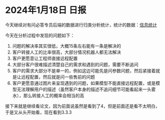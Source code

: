 # 2024年1月18日 日报

今天继续对有问必答专员后端的数据进行归类分析统计，统计的数据：[信息统计](https://ruijie.feishu.cn/wiki/EMnkwRMHuiF2Sjkag4Rc0saOnff?from=from_copylink)

今天在分析过程中发现的问题如下：

1. 问题的解决率其实很低，大概15条左右能有一条是解决的
2. 客户转接人工的比率很高，大部分情况机器人都无法解决
3. 客户更愿意让工程师直接远程配置
4. 大部分客户很难描述清楚自己的需求和遇到的问题，需要不断追问
5. 客户的需求大部分不是单一的，例如这边可能先是问参数问题，然后紧接着就是让远程配置，然后就是问一些售前的问题
6. 客户更愿意通过图片来呈现遇到的问题，如果模型不能直接远程配置，或是模型无法理解用户的描述（虽然客户本身的描述不追问细节可能看起来一头雾水），那么转接人工的概率会相当的高

接下来就是继续看论文，因为前面说虽然是看到了4，但是前面还是看不太明白，于是又从头开始看，现在看到3.3.3
